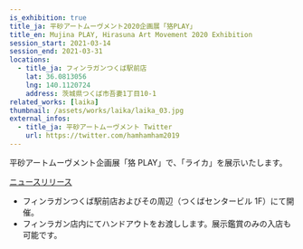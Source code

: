 ```yaml
---
is_exhibition: true
title_ja: 平砂アートムーヴメント2020企画展「狢PLAY」
title_en: Mujina PLAY, Hirasuna Art Movement 2020 Exhibition
session_start: 2021-03-14
session_end: 2021-03-31
locations:
  - title_ja: フィンラガンつくば駅前店
    lat: 36.0813056
    lng: 140.1120724
    address: 茨城県つくば市吾妻1丁目10-1
related_works: [laika]
thumbnail: /assets/works/laika/laika_03.jpg
external_infos:
  - title_ja: 平砂アートムーヴメント Twitter
    url: https://twitter.com/hamhamham2019
---
```


平砂アートムーヴメント企画展「狢 PLAY」で、「ライカ」を展示いたします。

[ニュースリリース](/pages/news/210324_ham20.md)

- フィンラガンつくば駅前店およびその周辺（つくばセンタービル 1F）にて開催。
- フィンラガン店内にてハンドアウトをお渡しします。展示鑑賞のみの入店も可能です。
